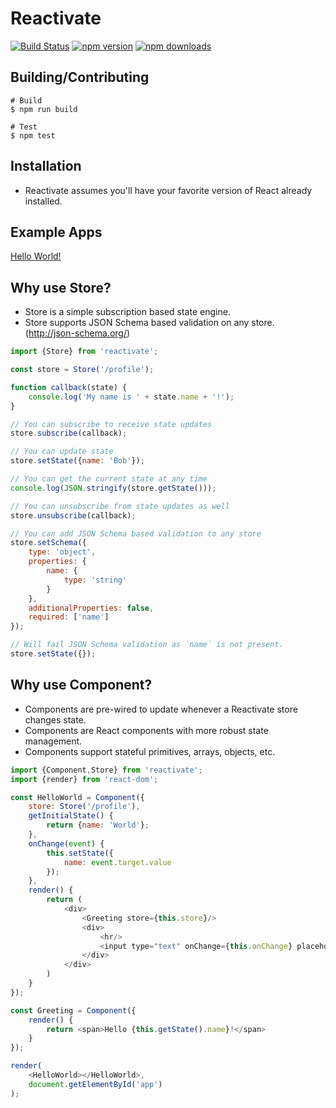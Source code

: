# Reactivate

[![Build Status](https://img.shields.io/travis/dbmeads/reactivate/master.svg?style=flat-square)](https://travis-ci.org/dbmeads/reactivate)
[![npm version](https://img.shields.io/npm/v/reactivate.svg?style=flat-square)](https://www.npmjs.com/package/reactivate)
[![npm downloads](https://img.shields.io/npm/dm/reactivate.svg?style=flat-square)](https://www.npmjs.com/package/reactivate)

## Building/Contributing

```
# Build
$ npm run build

# Test
$ npm test
```

## Installation

* Reactivate assumes you'll have your favorite version of React already installed.

## Example Apps

[Hello World!](https://github.com/dbmeads/reactivate.helloworld)

## Why use Store?

* Store is a simple subscription based state engine.
* Store supports JSON Schema based validation on any store. (http://json-schema.org/)

```js
import {Store} from 'reactivate';

const store = Store('/profile');

function callback(state) {
    console.log('My name is ' + state.name + '!');
}

// You can subscribe to receive state updates
store.subscribe(callback);

// You can update state
store.setState({name: 'Bob'});

// You can get the current state at any time
console.log(JSON.stringify(store.getState()));

// You can unsubscribe from state updates as well
store.unsubscribe(callback);

// You can add JSON Schema based validation to any store
store.setSchema({
    type: 'object',
    properties: {
        name: {
            type: 'string'
        }
    },
    additionalProperties: false,
    required: ['name']
});

// Will fail JSON Schema validation as `name` is not present.
store.setState({});

```

## Why use Component?

* Components are pre-wired to update whenever a Reactivate store changes state.
* Components are React components with more robust state management.
* Components support stateful primitives, arrays, objects, etc.

```js
import {Component,Store} from 'reactivate';
import {render} from 'react-dom';

const HelloWorld = Component({
    store: Store('/profile'),
    getInitialState() {
        return {name: 'World'};
    },
    onChange(event) {
        this.setState({
            name: event.target.value
        });
    },
    render() {
        return (
            <div>
                <Greeting store={this.store}/>
                <div>
                    <hr/>
                    <input type="text" onChange={this.onChange} placeholder="Enter Name"/>
                </div>
            </div>
        )
    }
});

const Greeting = Component({
    render() {
        return <span>Hello {this.getState().name}!</span>
    }
});

render(
    <HelloWorld></HelloWorld>,
    document.getElementById('app')
);
```